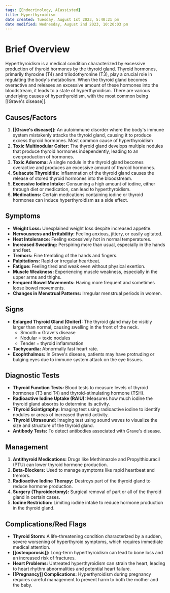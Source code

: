 ```yaml
---
tags: [Endocrinology, AIassisted]
title: Hyperthyroidism
date created: Tuesday, August 1st 2023, 5:40:21 pm
date modified: Wednesday, August 2nd 2023, 10:20:03 pm
---
```



# Brief Overview

Hyperthyroidism is a medical condition characterized by excessive production of thyroid hormones by the thyroid gland. Thyroid hormones, primarily thyroxine (T4) and triiodothyronine (T3), play a crucial role in regulating the body's metabolism. When the thyroid gland becomes overactive and releases an excessive amount of these hormones into the bloodstream, it leads to a state of hyperthyroidism. There are various underlying causes of hyperthyroidism, with the most common being [[Grave's disease]].

## Causes/Factors

1. **[[Grave's disease]]:** An autoimmune disorder where the body's immune system mistakenly attacks the thyroid gland, causing it to produce excess thyroid hormones. Most common cause of hyperthyroidism
2. **Toxic Multinodular Goiter:** The thyroid gland develops multiple nodules that produce thyroid hormones independently, leading to an overproduction of hormones.
3. **Toxic Adenoma:** A single nodule in the thyroid gland becomes overactive and produces an excessive amount of thyroid hormones.
4. **Subacute Thyroiditis:** Inflammation of the thyroid gland causes the release of stored thyroid hormones into the bloodstream.
5. **Excessive Iodine Intake:** Consuming a high amount of iodine, either through diet or medication, can lead to hyperthyroidism.
6. **Medications:** Certain medications containing iodine or thyroid hormones can induce hyperthyroidism as a side effect.

## Symptoms

- **Weight Loss:** Unexplained weight loss despite increased appetite.
- **Nervousness and Irritability:** Feeling anxious, jittery, or easily agitated.
- **Heat Intolerance:** Feeling excessively hot in normal temperatures.
- **Increased Sweating:** Perspiring more than usual, especially in the hands and feet.
- **Tremors:** Fine trembling of the hands and fingers.
- **Palpitations:** Rapid or irregular heartbeat.
- **Fatigue:** Feeling tired and weak even without physical exertion.
- **Muscle Weakness:** Experiencing muscle weakness, especially in the upper arms and thighs.
- **Frequent Bowel Movements:** Having more frequent and sometimes loose bowel movements.
- **Changes in Menstrual Patterns:** Irregular menstrual periods in women.

## Signs

- **Enlarged Thyroid Gland (Goiter):** The thyroid gland may be visibly larger than normal, causing swelling in the front of the neck.
  - Smooth = Grave's disease
  - Nodular = toxic nodules
  - Tender = thyroid inflammation
- **Tachycardia:** Abnormally fast heart rate.
- **Exophthalmos:** In Grave's disease, patients may have protruding or bulging eyes due to immune system attack on the eye tissues.

## Diagnostic Tests

- **Thyroid Function Tests:** Blood tests to measure levels of thyroid hormones (T3 and T4) and thyroid-stimulating hormone (TSH).
- **Radioactive Iodine Uptake (RAIU):** Measures how much iodine the thyroid gland absorbs to determine its activity.
- **Thyroid Scintigraphy:** Imaging test using radioactive iodine to identify nodules or areas of increased thyroid activity.
- **Thyroid Ultrasound:** Imaging test using sound waves to visualize the size and structure of the thyroid gland.
- **Antibody Tests:** To detect antibodies associated with Grave's disease.

## Management

1. **Antithyroid Medications:** Drugs like Methimazole and Propylthiouracil (PTU) can lower thyroid hormone production.
2. **Beta-Blockers:** Used to manage symptoms like rapid heartbeat and tremors.
3. **Radioactive Iodine Therapy:** Destroys part of the thyroid gland to reduce hormone production.
4. **Surgery (Thyroidectomy):** Surgical removal of part or all of the thyroid gland in certain cases.
5. **Iodine Restriction:** Limiting iodine intake to reduce hormone production in the thyroid gland.

## Complications/Red Flags

- **Thyroid Storm:** A life-threatening condition characterized by a sudden, severe worsening of hyperthyroid symptoms, which requires immediate medical attention.
- **[[osteoporosis]]:** Long-term hyperthyroidism can lead to bone loss and an increased risk of fractures.
- **Heart Problems:** Untreated hyperthyroidism can strain the heart, leading to heart rhythm abnormalities and potential heart failure.
- **[[Pregnancy]] Complications:** Hyperthyroidism during pregnancy requires careful management to prevent harm to both the mother and the baby.
